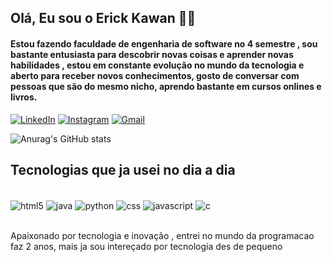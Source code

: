 ## Olá, Eu sou o Erick Kawan 🖐🏼
#### Estou fazendo faculdade de engenharia de software no 4 semestre , sou bastante entusiasta para descobrir novas coisas e aprender novas habilidades , estou em constante evolução no mundo da tecnologia e aberto para receber novos conhecimentos, gosto de conversar com pessoas que são do mesmo nicho, aprendo bastante em cursos onlines e livros.

[![LinkedIn](https://img.shields.io/badge/linkedin-%230077B5.svg?style=for-the-badge&logo=linkedin&logoColor=white)](https://www.linkedin.com/in/erick-kawan-02a298269/)
[![Instagram](https://img.shields.io/badge/Instagram-%23E4405F.svg?style=for-the-badge&logo=Instagram&logoColor=white)](https://www.instagram.com/kawan_erick/)
[![Gmail](https://img.shields.io/badge/Gmail-D14836?style=for-the-badge&logo=gmail&logoColor=white)](https://mail.google.com/mail/u/0/#chats?compose=new)

![Anurag's GitHub stats](https://github-readme-stats.vercel.app/api?username=ErickKawan&show_icons=true&theme=dark)

## Tecnologias que ja usei no dia a dia
<div sytle= "display: inline_block"><br/>
    <img align="center" alt="html5" src="https://img.shields.io/badge/html5-%23E34F26.svg?style=for-the-badge&logo=html5&logoColor=white" />
    <img align="center" alt="java" src="https://img.shields.io/badge/java-%23ED8B00.svg?style=for-the-badge&logo=openjdk&logoColor=white" />
    <img align="center" alt="python" src="https://img.shields.io/badge/python-3670A0?style=for-the-badge&logo=python&logoColor=ffdd54" />
    <img align="center" alt="css" src="https://img.shields.io/badge/CSS3-1572B6?style=for-the-badge&logo=css3&logoColor=white" />
    <img align="center" alt="javascript" src="https://img.shields.io/badge/JavaScript-F7DF1E?style=for-the-badge&logo=javascript&logoColor=black" />
    <img align="center" alt="c" src="https://img.shields.io/badge/C-00599C?style=for-the-badge&logo=c&logoColor=white" />
</div><br/>

Apaixonado por tecnologia e inovação , entrei no mundo da programacao faz 2 anos, mais ja sou intereçado por tecnologia des de pequeno
